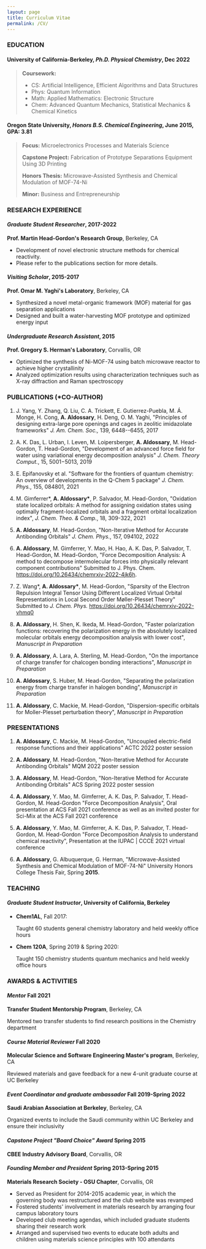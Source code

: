 ```yaml
---
layout: page
title: Curriculum Vitae
permalink: /CV/
---
```


### **EDUCATION**

#### **University of California-Berkeley**, *Ph.D. Physical Chemistry*, Dec 2022

> **Coursework:** 
> * CS: Artificial Intelligence, Efficient Algorithms and Data Structures
> * Phys: Quantum Information 
> * Math: Applied Mathematics: Electronic Structure
> * Chem: Advanced Quantum Mechanics, Statistical Mechanics & Chemical Kinetics

#### **Oregon State University**, *Honors B.S. Chemical Engineering*, June 2015, GPA: 3.81

> **Focus:** Microelectronics Processes and Materials Science
>
> **Capstone Project:** Fabrication of Prototype Separations Equipment Using 3D Printing
>
> **Honors Thesis:** Microwave-Assisted Synthesis and Chemical Modulation of MOF-74-Ni
>
> **Minor:** Business and Entrepreneurship

### **RESEARCH EXPERIENCE**

#### *Graduate Student Researcher*, 2017-2022
**Prof. Martin Head-Gordon's Research Group**, Berkeley, CA
- Development of novel electronic structure methods for chemical reactivity. 
- Please refer to the publications section for more details.

#### *Visiting Scholar*, 2015-2017
**Prof. Omar M. Yaghi\'s Laboratory**, Berkeley, CA

- Synthesized a novel metal-organic framework (MOF) material for gas separation applications
- Designed and built a water-harvesting MOF prototype and optimized energy input

#### *Undergraduate Research Assistant*, 2015

**Prof. Gregory S. Herman\'s Laboratory**, Corvallis, OR

- Optimized the synthesis of Ni-MOF-74 using batch microwave reactor to achieve higher crystallinity
- Analyzed optimization results using characterization techniques such as X-ray diffraction and Raman spectroscopy

### **PUBLICATIONS (\*CO-AUTHOR)**

1. J. Yang, Y. Zhang, Q. Liu, C. A. Trickett, E. Gutierrez-Puebla, M.
    Á. Monge, H. Cong, **A. Aldossary**, H. Deng, O. M. Yaghi,
    "Principles of designing extra-large pore openings and cages in
    zeolitic imidazolate frameworks" *J. Am. Chem. Soc.,* 139,
    6448--6455, 2017

2. A. K. Das, L. Urban, I. Leven, M. Loipersberger, **A.
    Aldossary**, M. Head-Gordon, T. Head-Gordon, "Development of an
    advanced force field for water using variational energy
    decomposition analysis" *J. Chem. Theory Comput.*, 15, 5001−5013,
    2019

3. E. Epifanovsky et al. "Software for the frontiers of quantum
    chemistry: An overview of developments in the Q-Chem 5 package" *J.
    Chem. Phys.*, 155, 084801, 2021

4. M. Gimferrer\*, **A. Aldossary\***, P. Salvador, M. Head-Gordon,
    "Oxidation state localized orbitals: A method for assigning
    oxidation states using optimally fragment-localized orbitals and a
    fragment orbital localization index", *J. Chem. Theo. & Comp.*, 18,
    309-322, 2021

5. **A. Aldossary**, M. Head-Gordon, "Non-Iterative Method for Accurate
    Antibonding Orbitals" *J. Chem. Phys.*, 157, 094102, 2022

6. **A. Aldossary**, M. Gimferrer, Y. Mao, H. Hao, A. K. Das, P.
    Salvador, T. Head-Gordon, M. Head-Gordon, "Force Decomposition
    Analysis: A method to decompose intermolecular forces into
    physically relevant component contributions" Submitted to J. Phys.
    Chem. https://doi.org/10.26434/chemrxiv-2022-4jk6h.

7. Z. Wang\*, **A. Aldossary\***, M. Head-Gordon, "Sparsity of the
    Electron Repulsion Integral Tensor Using Different Localized Virtual
    Orbital Representations in Local Second Order Møller-Plesset Theory"
    Submitted to *J. Chem. Phys.*
    https://doi.org/10.26434/chemrxiv-2022-vhmq0

8. **A. Aldossary**, H. Shen, K. Ikeda, M. Head-Gordon, "Faster
    polarization functions: recovering the polarization energy in the
    absolutely localized molecular orbitals energy decomposition
    analysis with lower cost", *Manuscript in Preparation*

9. **A. Aldossary**, A. Lara, A. Sterling, M. Head-Gordon, "On the
    importance of charge transfer for chalcogen bonding interactions",
    *Manuscript in Preparation*

10. **A. Aldossary**, S. Huber, M. Head-Gordon, "Separating the
    polarization energy from charge transfer in halogen bonding",
    *Manuscript in Preparation*

11. **A. Aldossary**, C. Mackie, M. Head-Gordon, "Dispersion-specific
    orbitals for Moller-Plesset perturbation theory", *Manuscript in
    Preparation*

### **PRESENTATIONS**
1. **A. Aldossary**, C. Mackie, M. Head-Gordon, "Uncoupled
    electric-field response functions and their applications" ACTC 2022
    poster session

2. **A. Aldossary**, M. Head-Gordon, "Non-Iterative Method for Accurate
    Antibonding Orbitals" MQM 2022 poster session

3. **A. Aldossary**, M. Head-Gordon, "Non-Iterative Method for Accurate
    Antibonding Orbitals" ACS Spring 2022 poster session

4. **A. Aldossary**, Y. Mao, M. Gimferrer, A. K. Das, P. Salvador, T.
    Head-Gordon, M. Head-Gordon "Force Decomposition Analysis", Oral
    presentation at ACS Fall 2021 conference as well as an invited
    poster for Sci-Mix at the ACS Fall 2021 conference

5. **A. Aldossary**, Y. Mao, M. Gimferrer, A. K. Das, P. Salvador, T.
    Head-Gordon, M. Head-Gordon "Force Decomposition Analysis to
    understand chemical reactivity", Presentation at the IUPAC \| CCCE
    2021 virtual conference

6. **A. Aldossary**, G. Albuquerque, G. Herman, "Microwave-Assisted
    Synthesis and Chemical Modulation of MOF-74-Ni" University Honors
    College Thesis Fair, Spring **2015**.

### **TEACHING**

#### *Graduate Student Instructor*, University of California, Berkeley

* **Chem1AL**, Fall 2017:

  Taught 60 students general chemistry laboratory and held weekly office hours

* **Chem 120A**, Spring 2019 & Spring 2020:

  Taught 150 chemistry students quantum mechanics and held weekly office hours

### **AWARDS & ACTIVITIES**

#### *Mentor* Fall 2021

**Transfer Student Mentorship Program**, Berkeley, CA

Mentored two transfer students to find research positions in the Chemistry department

#### *Course Material Reviewer* Fall 2020

**Molecular Science and Software Engineering Master's program**,
Berkeley, CA

Reviewed materials and gave feedback for a new 4-unit graduate course at UC Berkeley

#### *Event Coordinator and graduate ambassador* Fall 2019-Spring 2022

**Saudi Arabian Association at Berkeley**, Berkeley, CA

Organized events to include the Saudi community within UC Berkeley and ensure their inclusivity

#### *Capstone Project "Board Choice" Award* Spring 2015

**CBEE Industry Advisory Board**, Corvallis, OR

#### *Founding Member and President* Spring 2013-Spring 2015

**Materials Research Society - OSU Chapter**, Corvallis, OR

- Served as President for 2014-2015 academic year, in which the governing body was restructured and the club website was revamped
- Fostered students' involvement in materials research by arranging four campus laboratory tours
- Developed club meeting agendas, which included graduate students sharing their research work
- Arranged and supervised two events to educate both adults and children using materials science principles with 100 attendants
